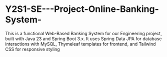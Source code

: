 # Y2S1-SE---Project-Online-Banking-System-
This is a functional Web-Based Banking System for our Engineering project, built with Java 23 and Spring Boot 3.x. It uses Spring Data JPA for database interactions with MySQL, Thymeleaf templates for frontend, and Tailwind CSS for responsive styling
